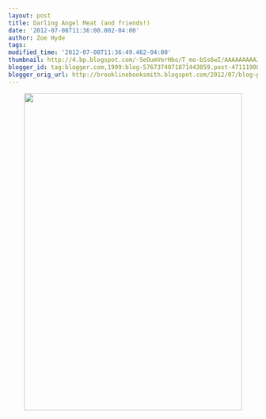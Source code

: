 ```yaml
---
layout: post
title: Darling Angel Meat (and friends!)
date: '2012-07-08T11:36:00.002-04:00'
author: Zoe Hyde
tags: 
modified_time: '2012-07-08T11:36:49.462-04:00'
thumbnail: http://4.bp.blogspot.com/-SeOumVerHbo/T_mo-bSs6wI/AAAAAAAAAJM/WF3_AqJJp6o/s72-c/flier+of+ultimate+death+and+betrayal.jpg
blogger_id: tag:blogger.com,1999:blog-5767374071871443859.post-4711190862329645674
blogger_orig_url: http://brooklinebooksmith.blogspot.com/2012/07/blog-post.html
---
```


<div class="separator" style="clear: both; text-align: center;"><a href="http://4.bp.blogspot.com/-SeOumVerHbo/T_mo-bSs6wI/AAAAAAAAAJM/WF3_AqJJp6o/s1600/flier+of+ultimate+death+and+betrayal.jpg" imageanchor="1" style="margin-left: 1em; margin-right: 1em;"><img border="0" height="640" src="http://4.bp.blogspot.com/-SeOumVerHbo/T_mo-bSs6wI/AAAAAAAAAJM/WF3_AqJJp6o/s640/flier+of+ultimate+death+and+betrayal.jpg" width="440" /></a></div><br />